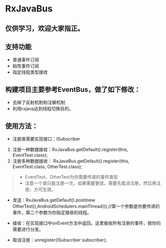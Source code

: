 # RxJavaBus
## 仅供学习，欢迎大家指正。
## 支持功能
* 普通事件订阅
* 粘性事件订阅
* 指定线程类型接收


## 构建项目主要参考EventBus，做了如下修改：
* 去掉了反射机制和注解机制
* 利用rxjava达到线程切换目的。
## 使用方法：
* 注册类需要实现接口：ISubscriber
1. 注册一种数据接收：RxJavaBus.getDefault().register(this, EventTest.class);
2. 注册多种数据接收： RxJavaBus.getDefault().register(this, EventTest.class, OtherTest.class);
> * EventTest，OtherTest为你需要传递的事件类型
> * 注意一个类只能注册一次，如果需要更改，需要先取消注册，然后再注册，方可生效。

* 发送：RxJavaBus.getDefault().post(new OtherTest(),AndroidSchedulers.mainThread());//第一个参数是你要传递的事件，第二个参数为你指定接收的线程。

* 接收：在实现接口中onEvent方法中返回。这里接收所有注册的事件，按你的需要进行分发。

* 取消注册：unregister(ISubscriber subscriber);
